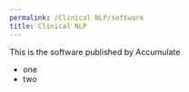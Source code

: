 ```yaml
---
permalink: /Clinical NLP/software
title: Clinical NLP
---
```


This is the software published by Accumulate

* one
* two

